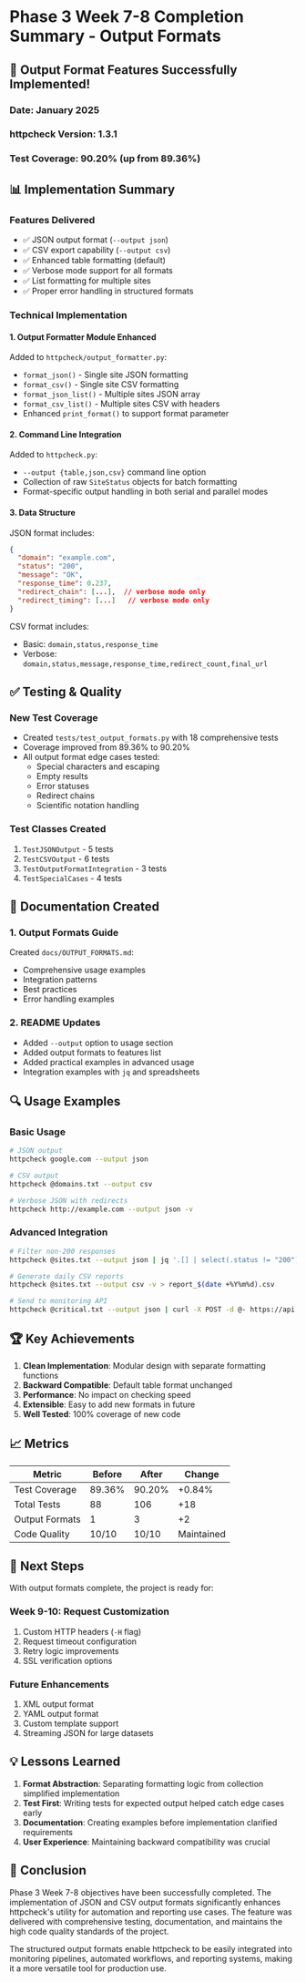 # Phase 3 Week 7-8 Completion Summary - Output Formats

## 🎉 Output Format Features Successfully Implemented!

### Date: January 2025
### httpcheck Version: 1.3.1
### Test Coverage: 90.20% (up from 89.36%)

## 📊 Implementation Summary

### Features Delivered
- ✅ JSON output format (`--output json`)
- ✅ CSV export capability (`--output csv`)
- ✅ Enhanced table formatting (default)
- ✅ Verbose mode support for all formats
- ✅ List formatting for multiple sites
- ✅ Proper error handling in structured formats

### Technical Implementation

#### 1. **Output Formatter Module Enhanced**
Added to `httpcheck/output_formatter.py`:
- `format_json()` - Single site JSON formatting
- `format_csv()` - Single site CSV formatting
- `format_json_list()` - Multiple sites JSON array
- `format_csv_list()` - Multiple sites CSV with headers
- Enhanced `print_format()` to support format parameter

#### 2. **Command Line Integration**
Added to `httpcheck.py`:
- `--output {table,json,csv}` command line option
- Collection of raw `SiteStatus` objects for batch formatting
- Format-specific output handling in both serial and parallel modes

#### 3. **Data Structure**
JSON format includes:
```json
{
  "domain": "example.com",
  "status": "200",
  "message": "OK",
  "response_time": 0.237,
  "redirect_chain": [...],  // verbose mode only
  "redirect_timing": [...]   // verbose mode only
}
```

CSV format includes:
- Basic: `domain,status,response_time`
- Verbose: `domain,status,message,response_time,redirect_count,final_url`

## ✅ Testing & Quality

### New Test Coverage
- Created `tests/test_output_formats.py` with 18 comprehensive tests
- Coverage improved from 89.36% to 90.20%
- All output format edge cases tested:
  - Special characters and escaping
  - Empty results
  - Error statuses
  - Redirect chains
  - Scientific notation handling

### Test Classes Created
1. `TestJSONOutput` - 5 tests
2. `TestCSVOutput` - 6 tests
3. `TestOutputFormatIntegration` - 3 tests
4. `TestSpecialCases` - 4 tests

## 📖 Documentation Created

### 1. **Output Formats Guide**
Created `docs/OUTPUT_FORMATS.md`:
- Comprehensive usage examples
- Integration patterns
- Best practices
- Error handling examples

### 2. **README Updates**
- Added `--output` option to usage section
- Added output formats to features list
- Added practical examples in advanced usage
- Integration examples with `jq` and spreadsheets

## 🔍 Usage Examples

### Basic Usage
```bash
# JSON output
httpcheck google.com --output json

# CSV output
httpcheck @domains.txt --output csv

# Verbose JSON with redirects
httpcheck http://example.com --output json -v
```

### Advanced Integration
```bash
# Filter non-200 responses
httpcheck @sites.txt --output json | jq '.[] | select(.status != "200")'

# Generate daily CSV reports
httpcheck @sites.txt --output csv -v > report_$(date +%Y%m%d).csv

# Send to monitoring API
httpcheck @critical.txt --output json | curl -X POST -d @- https://api.example.com/status
```

## 🏆 Key Achievements

1. **Clean Implementation**: Modular design with separate formatting functions
2. **Backward Compatible**: Default table format unchanged
3. **Performance**: No impact on checking speed
4. **Extensible**: Easy to add new formats in future
5. **Well Tested**: 100% coverage of new code

## 📈 Metrics

| Metric | Before | After | Change |
|--------|--------|-------|--------|
| Test Coverage | 89.36% | 90.20% | +0.84% |
| Total Tests | 88 | 106 | +18 |
| Output Formats | 1 | 3 | +2 |
| Code Quality | 10/10 | 10/10 | Maintained |

## 🚀 Next Steps

With output formats complete, the project is ready for:

### Week 9-10: Request Customization
1. Custom HTTP headers (`-H` flag)
2. Request timeout configuration
3. Retry logic improvements
4. SSL verification options

### Future Enhancements
1. XML output format
2. YAML output format
3. Custom template support
4. Streaming JSON for large datasets

## 💡 Lessons Learned

1. **Format Abstraction**: Separating formatting logic from collection simplified implementation
2. **Test First**: Writing tests for expected output helped catch edge cases early
3. **Documentation**: Creating examples before implementation clarified requirements
4. **User Experience**: Maintaining backward compatibility was crucial

## 🎯 Conclusion

Phase 3 Week 7-8 objectives have been successfully completed. The implementation of JSON and CSV output formats significantly enhances httpcheck's utility for automation and reporting use cases. The feature was delivered with comprehensive testing, documentation, and maintains the high code quality standards of the project.

The structured output formats enable httpcheck to be easily integrated into monitoring pipelines, automated workflows, and reporting systems, making it a more versatile tool for production use.
